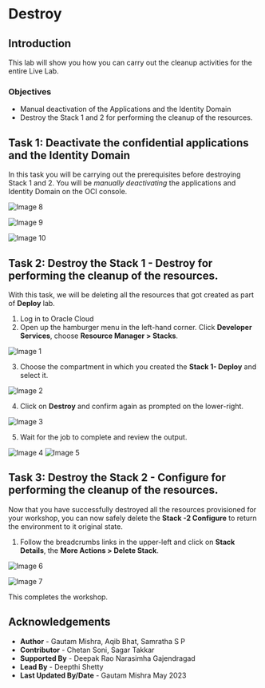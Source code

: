 # Destroy

## Introduction

This lab will show you how you can carry out the cleanup activities for the entire Live Lab.


### Objectives

-   Manual deactivation of the Applications and the Identity Domain
-   Destroy the Stack 1 and 2 for performing the cleanup of the resources.


## Task 1: Deactivate the confidential applications and the Identity Domain

In this task you will be carrying out the prerequisites before destroying Stack 1 and 2. You will be *manually deactivating* the applications and Identity Domain on the OCI console.

![Image 8](./images/image8.png "Image 8")

![Image 9](./images/image9.png "Image 9")

![Image 10](./images/image10.png "image10")
		
## Task 2: Destroy the Stack 1 - Destroy for performing the cleanup of the resources.

With this task, we will be deleting all the resources that got created as part of **Deploy** lab.

1. Log in to Oracle Cloud
2. Open up the hamburger menu in the left-hand corner.  Click **Developer Services**, choose **Resource Manager > Stacks**.

![Image 1](./images/image1.png "Image 1")
  
3. Choose the compartment in which you created the **Stack 1- Deploy** and select it.  

![Image 2](./images/image2.png "Image 2")

4. Click on **Destroy** and confirm again as prompted on the lower-right.  

![Image 3](./images/image3.png "Image 3")

5. Wait for the job to complete and review the output.  

![Image 4](./images/image4.png "Image 4")
![Image 5](./images/image5.png "Image 5")

## Task 3: Destroy the Stack 2 - Configure for performing the cleanup of the resources.

Now that you have successfully destroyed all the resources provisioned for your workshop, you can now safely delete the **Stack -2 Configure** to return the environment to it original state.

1. Follow the breadcrumbs links in the upper-left and click on **Stack Details**, the **More Actions > Delete Stack**.  

![Image 6](./images/image6.png "Image 6")

![Image 7](./images/image7.png "Image 7")


This completes the workshop.

## Acknowledgements
* **Author** - Gautam Mishra, Aqib Bhat, Samratha S P
* **Contributor** - Chetan Soni, Sagar Takkar
* **Supported By** - Deepak Rao Narasimha Gajendragad
* **Lead By** - Deepthi Shetty 
* **Last Updated By/Date** - Gautam Mishra May 2023
